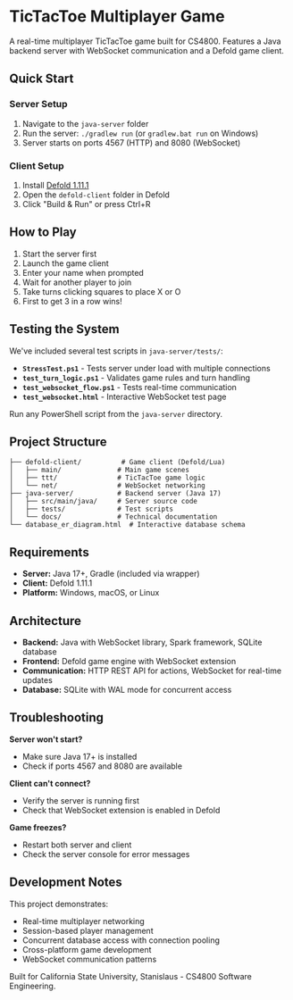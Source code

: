 # TicTacToe Multiplayer Game

A real-time multiplayer TicTacToe game built for CS4800. Features a Java backend server with WebSocket communication and a Defold game client.

## Quick Start

### Server Setup

1. Navigate to the `java-server` folder
2. Run the server: `./gradlew run` (or `gradlew.bat run` on Windows)
3. Server starts on ports 4567 (HTTP) and 8080 (WebSocket)

### Client Setup

1. Install [Defold 1.11.1](https://defold.com/download/)
2. Open the `defold-client` folder in Defold
3. Click "Build & Run" or press Ctrl+R

## How to Play

1. Start the server first
2. Launch the game client
3. Enter your name when prompted
4. Wait for another player to join
5. Take turns clicking squares to place X or O
6. First to get 3 in a row wins!

## Testing the System

We've included several test scripts in `java-server/tests/`:

- **`StressTest.ps1`** - Tests server under load with multiple connections
- **`test_turn_logic.ps1`** - Validates game rules and turn handling  
- **`test_websocket_flow.ps1`** - Tests real-time communication
- **`test_websocket.html`** - Interactive WebSocket test page

Run any PowerShell script from the `java-server` directory.

## Project Structure

```text
├── defold-client/          # Game client (Defold/Lua)
│   ├── main/              # Main game scenes
│   ├── ttt/               # TicTacToe game logic
│   └── net/               # WebSocket networking
├── java-server/           # Backend server (Java 17)
│   ├── src/main/java/     # Server source code
│   ├── tests/             # Test scripts
│   └── docs/              # Technical documentation
└── database_er_diagram.html  # Interactive database schema
```

## Requirements

- **Server:** Java 17+, Gradle (included via wrapper)
- **Client:** Defold 1.11.1
- **Platform:** Windows, macOS, or Linux

## Architecture

- **Backend:** Java with WebSocket library, Spark framework, SQLite database
- **Frontend:** Defold game engine with WebSocket extension
- **Communication:** HTTP REST API for actions, WebSocket for real-time updates
- **Database:** SQLite with WAL mode for concurrent access

## Troubleshooting

**Server won't start?**

- Make sure Java 17+ is installed
- Check if ports 4567 and 8080 are available

**Client can't connect?**

- Verify the server is running first
- Check that WebSocket extension is enabled in Defold

**Game freezes?**

- Restart both server and client
- Check the server console for error messages

## Development Notes

This project demonstrates:

- Real-time multiplayer networking
- Session-based player management  
- Concurrent database access with connection pooling
- Cross-platform game development
- WebSocket communication patterns

Built for California State University, Stanislaus - CS4800 Software Engineering.
